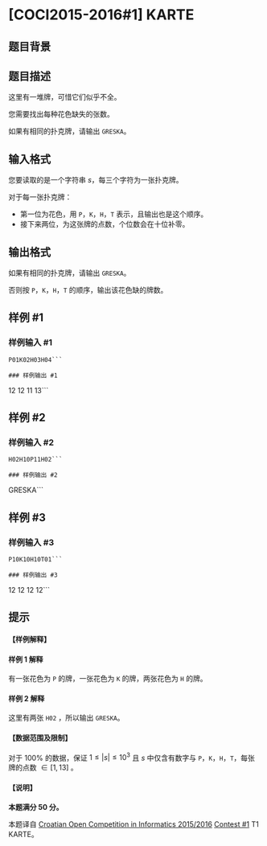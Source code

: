 # [COCI2015-2016#1] KARTE

## 题目背景



## 题目描述

这里有一堆牌，可惜它们似乎不全。

您需要找出每种花色缺失的张数。

如果有相同的扑克牌，请输出 `GRESKA`。

## 输入格式

您要读取的是一个字符串 $s$，每三个字符为一张扑克牌。

对于每一张扑克牌：

- 第一位为花色，用 `P`，`K`，`H`，`T` 表示，且输出也是这个顺序。
- 接下来两位，为这张牌的点数，个位数会在十位补零。

## 输出格式

如果有相同的扑克牌，请输出 `GRESKA`。

否则按  `P`，`K`，`H`，`T` 的顺序，输出该花色缺的牌数。

## 样例 #1

### 样例输入 #1
```
P01K02H03H04```

### 样例输出 #1

```
12 12 11 13```

## 样例 #2

### 样例输入 #2
```
H02H10P11H02```

### 样例输出 #2

```
GRESKA```

## 样例 #3

### 样例输入 #3
```
P10K10H10T01```

### 样例输出 #3

```
12 12 12 12```

## 提示

#### 【样例解释】
#### 样例 1 解释
有一张花色为 `P` 的牌，一张花色为 `K` 的牌，两张花色为 `H` 的牌。
#### 样例 2 解释
这里有两张 `H02` ，所以输出 `GRESKA`。

#### 【数据范围及限制】
对于 $100\%$ 的数据，保证 $1\le \lvert s\rvert\le 10^3$ 且 $s$ 中仅含有数字与 `P`，`K`，`H`，`T`，每张牌的点数 $\in [1,13]$ 。

#### 【说明】
**本题满分 $50$ 分。**

本题译自 [Croatian Open Competition in Informatics 2015/2016](https://hsin.hr/coci/archive/2015_2016) [Contest #1](https://hsin.hr/coci/archive/2015_2016/contest1_tasks.pdf) T1 KARTE。
